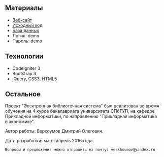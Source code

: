 Материалы
---
* [Веб-сайт](http://biblioteka.dverkh.com/)
* [Исходный код](https://github.com/verkhoumov/project_biblioteka/tree/master/project/www)
* [База данных](https://github.com/verkhoumov/project_biblioteka/tree/master/project/db)
* Логин: demo
* Пароль: demo

Технологии
---
* CodeIgniter 3
* Bootstrap 3
* jQuery, CSS3, HTML5

Остальное
---
Проект "Электронная библиотечная система" был реализован во время обучения на 4 курсе бакалавриата университета СПбГУП, на кафедре Прикладной информатики, по направлению "Прикладная информатика в экономике".

Автор работы: Верхоумов Дмитрий Олегович.

Дата разработки: март-апрель 2016 года.

    Вопросы и предложения можно отправить на почту: verkhoumov@yandex.ru
